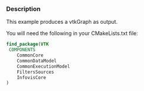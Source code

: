 ### Description

This example produces a vtkGraph as output.

You will need the following in your CMakeLists.txt file:

```cmake
find_package(VTK
 COMPONENTS
    CommonCore
    CommonDataModel
    CommonExecutionModel
    FiltersSources
    InfovisCore
)
```
